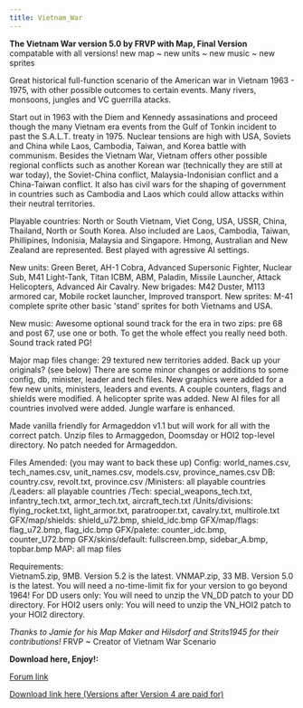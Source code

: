 ```yaml
---
title: Vietnam_War
---
```


**The Vietnam War version 5.0 by FRVP with Map, Final Version**  
compatable with all versions! new map ~ new units ~ new music ~ new sprites

Great historical full-function scenario of the American war in Vietnam 1963 - 1975, with other possible outcomes to certain events. Many rivers, monsoons, jungles and VC guerrilla atacks.

Start out in 1963 with the Diem and Kennedy assasinations and proceed though the many Vietnam era events from the Gulf of Tonkin incident to past the S.A.L.T. treaty in 1975. Nuclear tensions are high with USA, Soviets and China while Laos, Cambodia, Taiwan, and Korea battle with communism. Besides the Vietnam War, Vietnam offers other possible regional conflicts such as another Korean war (technically they are still at war today), the Soviet-China conflict, Malaysia-Indonisian conflict and a China-Taiwan conflict. It also has civil wars for the shaping of government in countries such as Cambodia and Laos which could allow attacks within their neutral territories.

Playable countries: North or South Vietnam, Viet Cong, USA, USSR, China, Thailand, North or South Korea. Also included are Laos, Cambodia, Taiwan, Phillipines, Indonisia, Malaysia and Singapore. Hmong, Australian and New Zealand are represented. Best played with agressive AI settings.

New units: Green Beret, AH-1 Cobra, Advanced Supersonic Fighter, Nuclear Sub, M41 Light-Tank, Titan ICBM, ABM, Paladin, Missile Launcher, Attack Helicopters, Advanced Air Cavalry. New brigades: M42 Duster, M113 armored car, Mobile rocket launcher, Improved transport. New sprites: M-41 complete sprite other basic 'stand' sprites for both Vietnams and USA.

New music: Awesome optional sound track for the era in two zips: pre 68 and post 67, use one or both. To get the whole effect you really need both. Sound track rated PG!

Major map files change: 29 textured new territories added. Back up your originals? (see below) There are some minor changes or additions to some config, db, minister, leader and tech files. New graphics were added for a few new units, ministers, leaders and events. A couple counters, flags and shields were modified. A helicopter sprite was added. New AI files for all countries involved were added. Jungle warfare is enhanced.

Made vanilla friendly for Armageddon v1.1 but will work for all with the correct patch. Unzip files to Armaggedon, Doomsday or HOI2 top-level directory. No patch needed for Armageddon.

Files Amended: (you may want to back these up) Config: world_names.csv, tech_names.csv, unit_names.csv, models.csv, province_names.csv DB: country.csv, revolt.txt, province.csv /Ministers: all playable countries /Leaders: all playable countries /Tech: special_weapons_tech.txt, infantry_tech.txt, armor_tech.txt, aircraft_tech.txt /Units/divisions: flying_rocket.txt, light_armor.txt, paratrooper.txt, cavalry.txt, multirole.txt GFX/map/shields: shield_u72.bmp, shield_idc.bmp GFX/map/flags: flag_u72.bmp, flag_idc.bmp GFX/palete: counter_idc.bmp, counter_U72.bmp GFX/skins/default: fullscreen.bmp, sidebar_A.bmp, topbar.bmp MAP: all map files

Requirements:  
Vietnam5.zip, 9MB. Version 5.2 is the latest. VNMAP.zip, 33 MB. Version 5.0 is the latest. You will need a no-time-limit fix for your version to go beyond 1964! For DD users only: You will need to unzip the VN_DD patch to your DD directory. For HOI2 users only: You will need to unzip the VN_HOI2 patch to your HOI2 directory.

_Thanks to Jamie for his Map Maker and Hilsdorf and Strits1945 for their contributions!_ FRVP ~ Creator of Vietnam War Scenario

**Download here, Enjoy!:**

[Forum link](http://forum.paradoxplaza.com/forum/showthread.php?t=394839)

[Download link here (Versions after Version 4 are paid for)](http://vietafghan.frvp.com/)
